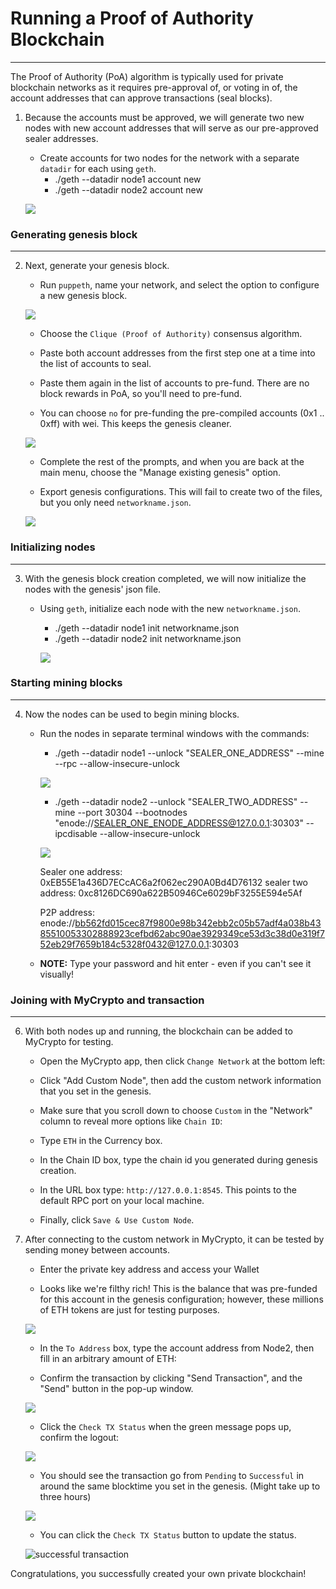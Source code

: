 # **Running a Proof of Authority Blockchain**
---
The Proof of Authority (PoA) algorithm is typically used for private blockchain networks as it requires pre-approval of, or voting in of, the account addresses that can approve transactions (seal blocks).  

1. Because the accounts must be approved, we will generate two new nodes with new account addresses that will serve as our pre-approved sealer addresses.

    * Create accounts for two nodes for the network with a separate `datadir` for each using `geth`.
        * ./geth --datadir node1 account new
        * ./geth --datadir node2 account new


     ![](screenshots/puppeth0.PNG)
 
 ### **Generating genesis block**
 ---
 
 2. Next, generate your genesis block.

    * Run `puppeth`, name your network, and select the option to configure a new genesis block.

    ![](screenshots/puppeth1.PNG)

    * Choose the `Clique (Proof of Authority)` consensus algorithm.

    * Paste both account addresses from the first step one at a time into the list of accounts to seal.

    * Paste them again in the list of accounts to pre-fund. There are no block rewards in PoA, so you'll need to pre-fund.

    * You can choose `no` for pre-funding the pre-compiled accounts (0x1 .. 0xff) with wei. This keeps the genesis cleaner.
    
    ![](screenshots/puppeth2.PNG)

    * Complete the rest of the prompts, and when you are back at the main menu, choose the "Manage existing genesis" option.

    * Export genesis configurations. This will fail to create two of the files, but you only need `networkname.json`.

    ![](screenshots/puppeth3.PNG)

 ### **Initializing nodes**
 ---
 
3. With the genesis block creation completed, we will now initialize the nodes with the genesis' json file.

    * Using `geth`, initialize each node with the new `networkname.json`.
        * ./geth --datadir node1 init networkname.json
        * ./geth --datadir node2 init networkname.json
        
        ![](screenshots/nodes1.PNG)
        
 ### **Starting mining blocks**
 ---

4. Now the nodes can be used to begin mining blocks.

    * Run the nodes in separate terminal windows with the commands:
        *  ./geth --datadir node1 --unlock "SEALER_ONE_ADDRESS" --mine --rpc --allow-insecure-unlock
        
        ![](screenshots/nodes_1.PNG)
        
        *  ./geth --datadir node2 --unlock "SEALER_TWO_ADDRESS" --mine --port 30304 --bootnodes "enode://SEALER_ONE_ENODE_ADDRESS@127.0.0.1:30303" --ipcdisable --allow-insecure-unlock
        
        ![](screenshots/nodes_2.PNG)
        
        Sealer one address:  0xEB55E1a436D7ECcAC6a2f062ec290A0Bd4D76132
        sealer two address:  0xc8126DC690a622B50946Ce6029bF3255E594e5Af
        
        P2P address:             enode://bb562fd015cec87f9800e98b342ebb2c05b57adf4a038b4385510053302888923cefbd62abc90ae3929349ce53d3c38d0e319f752eb29f7659b184c5328f0432@127.0.0.1:30303
    * **NOTE:** Type your password and hit enter - even if you can't see it visually!
        
 ### **Joining with MyCrypto and transaction**
 ---
 
 6. With both nodes up and running, the blockchain can be added to MyCrypto for testing.

    * Open the MyCrypto app, then click `Change Network` at the bottom left:

    * Click "Add Custom Node", then add the custom network information that you set in the genesis.

    * Make sure that you scroll down to choose `Custom` in the "Network" column to reveal more options like `Chain ID`:

    * Type `ETH` in the Currency box.
    
    * In the Chain ID box, type the chain id you generated during genesis creation.

    * In the URL box type: `http://127.0.0.1:8545`.  This points to the default RPC port on your local machine.

    * Finally, click `Save & Use Custom Node`. 
    
    
7. After connecting to the custom network in MyCrypto, it can be tested by sending money between accounts.

    * Enter the private key address and access your Wallet
    
    * Looks like we're filthy rich! This is the balance that was pre-funded for this account in the genesis configuration; however, these millions of ETH tokens are just for testing purposes.   

    ![](screenshots/wallet2.PNG)

    * In the `To Address` box, type the account address from Node2, then fill in an arbitrary amount of ETH:

    * Confirm the transaction by clicking "Send Transaction", and the "Send" button in the pop-up window.  

    ![](screenshots/wallet3.PNG)

    * Click the `Check TX Status` when the green message pops up, confirm the logout:

    ![](screenshots/wallet4.PNG)

    * You should see the transaction go from `Pending` to `Successful` in around the same blocktime you set in the genesis. (Might take up to three hours)
     
     ![](screenshots/wallet5.PNG)
     
    * You can click the `Check TX Status` button to update the status.

    ![successful transaction](Images/transaction-status.png)

Congratulations, you successfully created your own private blockchain!